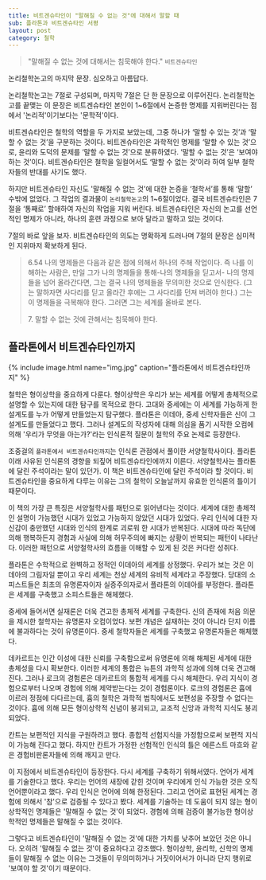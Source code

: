 ```yaml
---
title: 비트겐슈타인이 "말해질 수 없는 것"에 대해서 말할 때
sub: 플라톤과 비트겐슈타인 서평
layout: post
category: 철학
---
```



> "말해질 수 없는 것에 대해서는 침묵해야 한다."
 `비트겐슈타인`

논리철학논고의 마지막 문장. 심오하고 아름답다.  

논리철학논고는 7절로 구성되며, 마지막 7절은 단 한 문장으로 이루어진다. 논리철학논고를 끝맺는 이 문장은 비트겐슈타인 본인이 1~6절에서 논증한 명제를 지워버린다는 점에서 '논리적'이기보다는 '문학적'이다.

비트겐슈타인은 철학의 역할을 두 가지로 보았는데, 그중 하나가 ‘말할 수 있는 것’과 ‘말할 수 없는 것’을 구분하는 것이다. 비트겐슈타인은 과학적인 명제를 ‘말할 수 있는 것’으로, 윤리와 도덕의 문제를 ‘말할 수 없는 것’으로 분류하였다. ‘말할 수 없는 것’은 ‘보여야 하는 것’이다. 비트겐슈타인은 철학을 일컬어서도 ‘말할 수 없는 것’이라 하여 일부 철학자들의 반대를 사기도 했다.

하지만 비트겐슈타인 자신도 '말해질 수 없는 것'에 대한 논증을 ‘철학서’를 통해 ‘말할’ 수밖에 없었다. 그 작업의 결과물이 `논리철학논고`의 1~6절이었다. 결국 비트겐슈타인은 7절을 ‘통째로’ 할애하여 자신의 작업을 지워 버린다. 비트겐슈타인은 자신의 논고를 선언적인 명제가 아니라, 하나의 훈련 과정으로 보아 달라고 말하고 있는 것이다.

7절의 바로 앞을 보자. 비트겐슈타인의 의도는 명확하게 드러나며 7절의 문장은 심미적인 지위마저 확보하게 된다.

> 6.54 나의 명제들은 다음과 같은 점에 의해서 하나의 주해 작업이다. 즉 나를 이해하는 사람은, 만일 그가 나의 명제들을 통해-나의 명제들을 딛고서- 나의 명제들을 넘어 올라간다면, 그는 결국 나의 명제들을 무의미한 것으로 인식한다. (그는 말하자면 사다리를 딛고 올라간 후에는 그 사다리를 던져 버려야 한다.) 그는 이 명제들을 극복해야 한다. 그러면 그는 세계를 올바로 본다.
>
> 7\. 말할 수 없는 것에 관해서는 침묵해야 한다.

## 플라톤에서 비트겐슈타인까지

{% include image.html name="img.jpg" caption="플라톤에서 비트겐슈타인까지" %} 

철학은 형이상학을 중요하게 다룬다. 형이상학은 우리가 보는 세계를 어떻게 총체적으로 설명할 수 있는지에 대한 탐구를 목적으로 한다. 고대와 중세에는 이 세계를 가능하게 한 설계도를 누가 어떻게 만들었는지 탐구했다. 플라톤은 이데아, 중세 신학자들은 신이 그 설계도를 만들었다고 했다. 그러나 설계도의 작성자에 대해 의심을 품기 시작한 오컴에 의해 '우리가 무엇을 아는가?'라는 인식론적 질문이 철학의 주요 논제로 등장한다.

조중걸의 `플라톤에서 비트겐슈타인까지`는 인식론 관점에서 풀이한 서양철학사이다. 플라톤 이래 사유된 인식론의 경향을 되짚어 비트겐슈타인에까지 이른다. 서양철학사는 플라톤에 달린 주석이라는 말이 있던가. 이 책은 비트겐슈타인에 달린 주석이라 할 것이다. 비트겐슈타인을 중요하게 다루는 이유는 그의 철학이 오늘날까지 유효한 인식론의 틀이기 때문이다.

이 책의 가장 큰 특징은 서양철학사를 패턴으로 읽어낸다는 것이다. 세계에 대한 총체적인 설명이 가능했던 시대가 있었고 가능하지 않았던 시대가 있었다. 우리 인식에 대한 자신감이 충만했던 시대와 인식의 한계로 괴로워 한 시대가 반복된다. 시대에 따라 독단에 의해 행복하든지 경험과 사실에 의해 허무주의에 빠지는 상황이 반복되는 패턴이 나타난다. 이러한 패턴으로 서양철학사의 흐름을 이해할 수 있게 된 것은 커다란 성취다.

플라톤은 수학적으로 완벽하고 정적인 이데아의 세계를 상정했다. 우리가 보는 것은 이데아의 그림자일 뿐이고 우리 세계는 천상 세계의 유비적 세계라고 주장했다. 당대의 소피스트들은 최초의 유명론자이자 실증주의자로서 플라톤의 이데아를 부정한다. 플라톤은 세계를 구축했고 소피스트들은 해체했다.

중세에 들어서면 실재론은 더욱 견고한 총체적 세계를 구축한다. 신의 존재에 처음 의문을 제시한 철학자는 유명론자 오컴이었다. 보편 개념은 실재하는 것이 아니라 단지 이름에 불과하다는 것이 유명론이다. 중세 철학자들은 세계를 구축했고 유명론자들은 해체했다.

데카르트는 인간 이성에 대한 신뢰를 구축함으로써 유명론에 의해 해체된 세계에 대한 총체성을 다시 확보한다. 이러한 세계의 통합은 뉴튼의 과학적 성과에 의해 더욱 견고해 진다. 그러나 로크의 경험론은 데카르트의 통합적 세계를 다시 해체한다. 우리 지식이 경험으로부터 나오며 경험에 의해 제약받는다는 것이 경험론이다. 로크의 경험론은 흄에 이르러 정점에 다다르는데, 흄의 철학은 과학적 법칙에서도 보편성을 주장할 수 없다는 것이다. 흄에 의해 모든 형이상학적 신념이 붕괴되고, 교조적 신앙과 과학적 지식도 붕괴되었다.

칸트는 보편적인 지식을 구원하려고 했다. 종합적 선험지식을 가정함으로써 보편적 지식이 가능해 진다고 했다. 하지만 칸트가 가정한 선험적인 인식의 틀은 에른스트 마흐와 같은 경험비판론자들에 의해 깨지고 만다.

이 지점에서 비트겐슈타인이 등장한다. 다시 세계를 구축하기 위해서였다. 언어가 세계를 기술한다고 했다. 우리는 언어의 새장에 갇힌 것이며 우리에게 인식 가능한 것은 오직 언어뿐이라고 했다. 우리 인식은 언어에 의해 한정된다. 그리고 언어로 표현된 세계는 경험에 의해서 '참'으로 검증될 수 있다고 봤다. 세계를 기술하는 데 도움이 되지 않는 형이상학적인 명제들은 '말해질 수 없는 것'이 되었다. 경험에 의해 검증이 불가능한 형이상학적인 명제들은 말해질 수 없는 것이다.

그렇다고 비트겐슈타인이 '말해질 수 없는 것'에 대한 가치를 낮추어 보았던 것은 아니다. 오히려 '말해질 수 없는 것'이 중요하다고 강조했다. 형이상학, 윤리학, 신학의 명제들이 말해질 수 없는 이유는 그것들이 무의미하거나 거짓이어서가 아니라 단지 행위로 '보여야 할 것'이기 때문이다.
